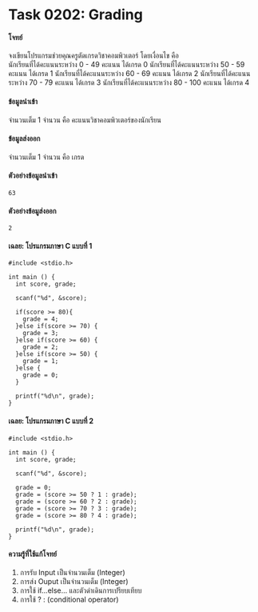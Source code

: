 # Task 0202: Grading

#### โจทย์  
จงเขียนโปรแกรมช่วยคุณครูตัดเกรดวิชาคอมพิวเตอร์ โดยเงื่อนไข คือ  
นักเรียนที่ได้คะแนนระหว่าง 0 - 49 คะแนน ได้เกรด 0
นักเรียนที่ได้คะแนนระหว่าง 50 - 59 คะแนน ได้เกรด 1
นักเรียนที่ได้คะแนนระหว่าง 60 - 69 คะแนน ได้เกรด 2
นักเรียนที่ได้คะแนนระหว่าง 70 - 79 คะแนน ได้เกรด 3
นักเรียนที่ได้คะแนนระหว่าง 80 - 100 คะแนน ได้เกรด 4

#### ข้อมูลนำเข้า  
จำนวนเต็ม 1 จำนวน คือ คะแนนวิชาคอมพิวเตอร์ของนักเรียน

#### ข้อมูลส่งออก  
จำนวนเต็ม 1 จำนวน คือ เกรด

#### ตัวอย่างข้อมูลนำเข้า  
```
63
```

#### ตัวอย่างข้อมูส่งออก  
```
2
```

#### เฉลย: โปรแกรมภาษา C แบบที่ 1
```
#include <stdio.h>

int main () {
  int score, grade;

  scanf("%d", &score);

  if(score >= 80){
    grade = 4;
  }else if(score >= 70) {
    grade = 3;
  }else if(score >= 60) {
    grade = 2;
  }else if(score >= 50) {
    grade = 1;
  }else {
    grade = 0;
  }

  printf("%d\n", grade);
}
```

#### เฉลย: โปรแกรมภาษา C แบบที่ 2
```
#include <stdio.h>

int main () {
  int score, grade;

  scanf("%d", &score);

  grade = 0;
  grade = (score >= 50 ? 1 : grade);
  grade = (score >= 60 ? 2 : grade);
  grade = (score >= 70 ? 3 : grade);
  grade = (score >= 80 ? 4 : grade);
 
  printf("%d\n", grade);
}
```

#### ความรู้ที่ใช้แก้โจทย์
1. การรับ Input เป็นจำนวนเต็ม (Integer)
2. การส่ง Ouput เป็นจำนวนเต็ม (Integer)
3. การใช้ if...else... และตัวดำเดินการเปรียบเทียบ
4. การใช้  ? : (conditional operator)
